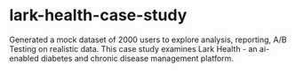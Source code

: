 # lark-health-case-study
Generated a mock dataset of 2000 users to explore analysis, reporting, A/B Testing on realistic data. This case study examines Lark Health - an ai-enabled diabetes and chronic disease management platform. 
